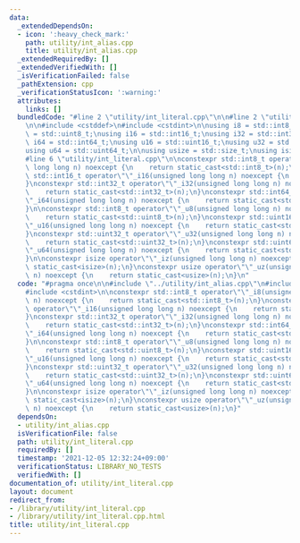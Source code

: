 ```yaml
---
data:
  _extendedDependsOn:
  - icon: ':heavy_check_mark:'
    path: utility/int_alias.cpp
    title: utility/int_alias.cpp
  _extendedRequiredBy: []
  _extendedVerifiedWith: []
  _isVerificationFailed: false
  _pathExtension: cpp
  _verificationStatusIcon: ':warning:'
  attributes:
    links: []
  bundledCode: "#line 2 \"utility/int_literal.cpp\"\n\n#line 2 \"utility/int_alias.cpp\"\
    \n\n#include <cstddef>\n#include <cstdint>\n\nusing i8 = std::int8_t;\nusing u8\
    \ = std::uint8_t;\nusing i16 = std::int16_t;\nusing i32 = std::int32_t;\nusing\
    \ i64 = std::int64_t;\nusing u16 = std::uint16_t;\nusing u32 = std::uint32_t;\n\
    using u64 = std::uint64_t;\n\nusing usize = std::size_t;\nusing isize = std::ptrdiff_t;\n\
    #line 6 \"utility/int_literal.cpp\"\n\nconstexpr std::int8_t operator\"\"_i8(unsigned\
    \ long long n) noexcept {\n    return static_cast<std::int8_t>(n);\n}\nconstexpr\
    \ std::int16_t operator\"\"_i16(unsigned long long n) noexcept {\n    return static_cast<std::int16_t>(n);\n\
    }\nconstexpr std::int32_t operator\"\"_i32(unsigned long long n) noexcept {\n\
    \    return static_cast<std::int32_t>(n);\n}\nconstexpr std::int64_t operator\"\
    \"_i64(unsigned long long n) noexcept {\n    return static_cast<std::int64_t>(n);\n\
    }\n\nconstexpr std::int8_t operator\"\"_u8(unsigned long long n) noexcept {\n\
    \    return static_cast<std::uint8_t>(n);\n}\nconstexpr std::uint16_t operator\"\
    \"_u16(unsigned long long n) noexcept {\n    return static_cast<std::uint16_t>(n);\n\
    }\nconstexpr std::uint32_t operator\"\"_u32(unsigned long long n) noexcept {\n\
    \    return static_cast<std::uint32_t>(n);\n}\nconstexpr std::uint64_t operator\"\
    \"_u64(unsigned long long n) noexcept {\n    return static_cast<std::uint64_t>(n);\n\
    }\n\nconstexpr isize operator\"\"_iz(unsigned long long n) noexcept {\n    return\
    \ static_cast<isize>(n);\n}\nconstexpr usize operator\"\"_uz(unsigned long long\
    \ n) noexcept {\n    return static_cast<usize>(n);\n}\n"
  code: "#pragma once\n\n#include \"../utility/int_alias.cpp\"\n#include <cstddef>\n\
    #include <cstdint>\n\nconstexpr std::int8_t operator\"\"_i8(unsigned long long\
    \ n) noexcept {\n    return static_cast<std::int8_t>(n);\n}\nconstexpr std::int16_t\
    \ operator\"\"_i16(unsigned long long n) noexcept {\n    return static_cast<std::int16_t>(n);\n\
    }\nconstexpr std::int32_t operator\"\"_i32(unsigned long long n) noexcept {\n\
    \    return static_cast<std::int32_t>(n);\n}\nconstexpr std::int64_t operator\"\
    \"_i64(unsigned long long n) noexcept {\n    return static_cast<std::int64_t>(n);\n\
    }\n\nconstexpr std::int8_t operator\"\"_u8(unsigned long long n) noexcept {\n\
    \    return static_cast<std::uint8_t>(n);\n}\nconstexpr std::uint16_t operator\"\
    \"_u16(unsigned long long n) noexcept {\n    return static_cast<std::uint16_t>(n);\n\
    }\nconstexpr std::uint32_t operator\"\"_u32(unsigned long long n) noexcept {\n\
    \    return static_cast<std::uint32_t>(n);\n}\nconstexpr std::uint64_t operator\"\
    \"_u64(unsigned long long n) noexcept {\n    return static_cast<std::uint64_t>(n);\n\
    }\n\nconstexpr isize operator\"\"_iz(unsigned long long n) noexcept {\n    return\
    \ static_cast<isize>(n);\n}\nconstexpr usize operator\"\"_uz(unsigned long long\
    \ n) noexcept {\n    return static_cast<usize>(n);\n}"
  dependsOn:
  - utility/int_alias.cpp
  isVerificationFile: false
  path: utility/int_literal.cpp
  requiredBy: []
  timestamp: '2021-12-05 12:32:24+09:00'
  verificationStatus: LIBRARY_NO_TESTS
  verifiedWith: []
documentation_of: utility/int_literal.cpp
layout: document
redirect_from:
- /library/utility/int_literal.cpp
- /library/utility/int_literal.cpp.html
title: utility/int_literal.cpp
---
```

